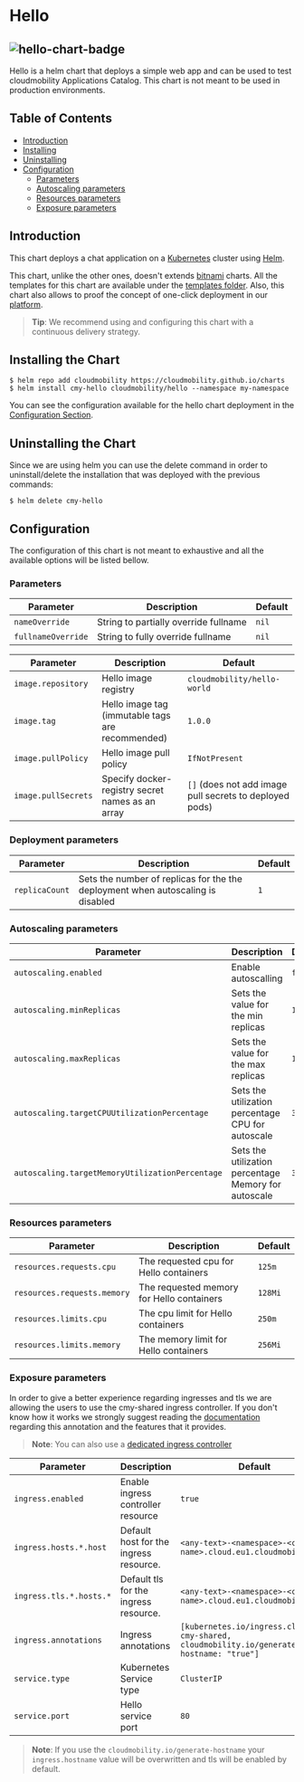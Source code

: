 # Hello

![hello-chart-badge](https://img.shields.io/badge/Hello%20Chart-1.0.0-green?style=flat-square&logo=mercedes)
---

Hello is a helm chart that deploys a simple web app and can be used to test cloudmobility Applications Catalog. This chart is not meant to be used in production environments.

## Table of Contents

* [Introduction](#introduction)
* [Installing](#installing-the-chart)
* [Uninstalling](#uninstalling-the-chart)
* [Configuration](#configuration)
    * [Parameters](#parameters)
    * [Autoscaling parameters](#autoscaling-parameters)
    * [Resources parameters](#resources-parameters)
    * [Exposure parameters](#exposure-parameters)

## Introduction

This chart deploys a chat application on a [Kubernetes](http://kubernetes.io) cluster using
[Helm](https://helm.sh).

This chart, unlike the other ones, doesn't extends [bitnami](https://github.com/bitnami/charts/tree/master/bitnami)
charts. All the templates for this chart are available under the [templates folder](./templates). Also, this chart also
allows to proof the concept of one-click deployment in our [platform](https://portal.cloudmobility.io/).

> **Tip**: We recommend using and configuring this chart with a continuous delivery strategy.

## Installing the Chart

```console
$ helm repo add cloudmobility https://cloudmobility.github.io/charts
$ helm install cmy-hello cloudmobility/hello --namespace my-namespace
```

You can see the configuration available for the hello chart deployment in the [Configuration Section](#configuration).

## Uninstalling the Chart

Since we are using helm you can use the delete command in order to uninstall/delete the installation that was deployed
with the previous commands:

```console
$ helm delete cmy-hello
```

## Configuration

The configuration of this chart is not meant to exhaustive and all the available options will be listed bellow.

### Parameters

| Parameter          | Description                                                          | Default                        |
|--------------------|----------------------------------------------------------------------|--------------------------------|
| `nameOverride`     | String to partially override fullname                                | `nil`                          |
| `fullnameOverride` | String to fully override fullname                                    | `nil`                          |

| Parameter                                  | Description                                                 | Default                                                 |
|--------------------------------------------|-------------------------------------------------------------|---------------------------------------------------------|
| `image.repository`                         | Hello image registry                                        | `cloudmobility/hello-world`                             |
| `image.tag`                                | Hello image tag (immutable tags are recommended)            | `1.0.0`                                                 |
| `image.pullPolicy`                         | Hello image pull policy                                     | `IfNotPresent`                                          |
| `image.pullSecrets`                        | Specify docker-registry secret names as an array            | `[]` (does not add image pull secrets to deployed pods) |

### Deployment parameters

| Parameter                                        | Description                                                                               | Default   |
|--------------------------------------------------|-------------------------------------------------------------------------------------------|-----------|
| `replicaCount`                                   | Sets the number of replicas for the the deployment when autoscaling is disabled           | `1`       |

### Autoscaling parameters

| Parameter                                        | Description                                                                               | Default   |
|--------------------------------------------------|-------------------------------------------------------------------------------------------|-----------|
| `autoscaling.enabled`                            | Enable autoscalling                                                                       | `false`   |
| `autoscaling.minReplicas`                        | Sets the value for the min replicas                                                       | `1`       |
| `autoscaling.maxReplicas`                        | Sets the value for the max replicas                                                       | `1`       |
| `autoscaling.targetCPUUtilizationPercentage`     | Sets the utilization percentage CPU for autoscale                                         | `30`      |
| `autoscaling.targetMemoryUtilizationPercentage`  | Sets the utilization percentage Memory for autoscale                                      | `30`      |

### Resources parameters

| Parameter                      | Description                                   | Default   |
|--------------------------------|-----------------------------------------------|-----------|
| `resources.requests.cpu`       | The requested cpu for Hello containers        | `125m`    |
| `resources.requests.memory`    | The requested memory for Hello containers     | `128Mi`   |
| `resources.limits.cpu`         | The cpu limit for Hello containers            | `250m`    |
| `resources.limits.memory`      | The memory limit for Hello containers         | `256Mi`   |

### Exposure parameters

In order to give a better experience regarding ingresses and tls we are allowing the users to use the cmy-shared ingress
controller. If you don't know how it works we strongly suggest reading the
[documentation](https://portal.cloudmobility.io/docs/en/cns/shared-ingress-controller.html)
regarding this annotation and the features that it provides.
> **Note**: You can also use a [dedicated ingress controller](https://portal.cloudmobility.io/docs/en/cns/dedicated-ingress-controller.html)

| Parameter                                   | Description                                                                              | Default                                                                                  |
|---------------------------------------------|------------------------------------------------------------------------------------------|------------------------------------------------------------------------------------------|
| `ingress.enabled`                           | Enable ingress controller resource                                                       | `true`                                                                                   |
| `ingress.hosts.*.host`                      | Default host for the ingress resource.                                                   | `<any-text>-<namespace>-<cluster-name>.cloud.eu1.cloudmobility.io`                       |
| `ingress.tls.*.hosts.*`                     | Default tls for the ingress resource.                                                    | `<any-text>-<namespace>-<cluster-name>.cloud.eu1.cloudmobility.io`                       |
| `ingress.annotations`                       | Ingress annotations                                                                      | `[kubernetes.io/ingress.class: cmy-shared, cloudmobility.io/generate-hostname: "true"]`  |
| `service.type`                              | Kubernetes Service type                                                                  | `ClusterIP`                                                                              |
| `service.port`                              | Hello service port                                                                       | `80`                                                                                     |

> **Note**: If you use the `cloudmobility.io/generate-hostname` your `ingress.hostname` value will be overwritten and tls will be enabled by default.
